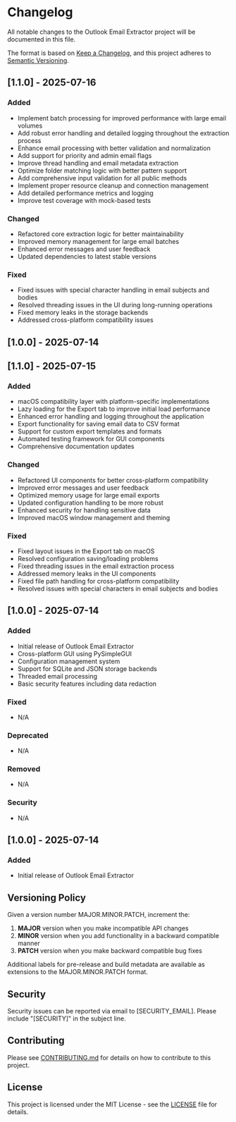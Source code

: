 # Changelog

All notable changes to the Outlook Email Extractor project will be documented in this file.

The format is based on [Keep a Changelog](https://keepachangelog.com/en/1.0.0/),
and this project adheres to [Semantic Versioning](https://semver.org/spec/v2.0.0.html).

## [1.1.0] - 2025-07-16

### Added
- Implement batch processing for improved performance with large email volumes
- Add robust error handling and detailed logging throughout the extraction process
- Enhance email processing with better validation and normalization
- Add support for priority and admin email flags
- Improve thread handling and email metadata extraction
- Optimize folder matching logic with better pattern support
- Add comprehensive input validation for all public methods
- Implement proper resource cleanup and connection management
- Add detailed performance metrics and logging
- Improve test coverage with mock-based tests

### Changed
- Refactored core extraction logic for better maintainability
- Improved memory management for large email batches
- Enhanced error messages and user feedback
- Updated dependencies to latest stable versions

### Fixed
- Fixed issues with special character handling in email subjects and bodies
- Resolved threading issues in the UI during long-running operations
- Fixed memory leaks in the storage backends
- Addressed cross-platform compatibility issues

## [1.0.0] - 2025-07-14

## [1.1.0] - 2025-07-15

### Added
- macOS compatibility layer with platform-specific implementations
- Lazy loading for the Export tab to improve initial load performance
- Enhanced error handling and logging throughout the application
- Export functionality for saving email data to CSV format
- Support for custom export templates and formats
- Automated testing framework for GUI components
- Comprehensive documentation updates

### Changed
- Refactored UI components for better cross-platform compatibility
- Improved error messages and user feedback
- Optimized memory usage for large email exports
- Updated configuration handling to be more robust
- Enhanced security for handling sensitive data
- Improved macOS window management and theming

### Fixed
- Fixed layout issues in the Export tab on macOS
- Resolved configuration saving/loading problems
- Fixed threading issues in the email extraction process
- Addressed memory leaks in the UI components
- Fixed file path handling for cross-platform compatibility
- Resolved issues with special characters in email subjects and bodies

## [1.0.0] - 2025-07-14

### Added
- Initial release of Outlook Email Extractor
- Cross-platform GUI using PySimpleGUI
- Configuration management system
- Support for SQLite and JSON storage backends
- Threaded email processing
- Basic security features including data redaction

### Fixed
- N/A

### Deprecated
- N/A

### Removed
- N/A

### Security
- N/A

## [1.0.0] - 2025-07-14

### Added
- Initial release of Outlook Email Extractor

## Versioning Policy

Given a version number MAJOR.MINOR.PATCH, increment the:

1. **MAJOR** version when you make incompatible API changes
2. **MINOR** version when you add functionality in a backward compatible manner
3. **PATCH** version when you make backward compatible bug fixes

Additional labels for pre-release and build metadata are available as extensions to the MAJOR.MINOR.PATCH format.

## Security

Security issues can be reported via email to [SECURITY_EMAIL]. Please include "[SECURITY]" in the subject line.

## Contributing

Please see [CONTRIBUTING.md](CONTRIBUTING.md) for details on how to contribute to this project.

## License

This project is licensed under the MIT License - see the [LICENSE](LICENSE) file for details.
